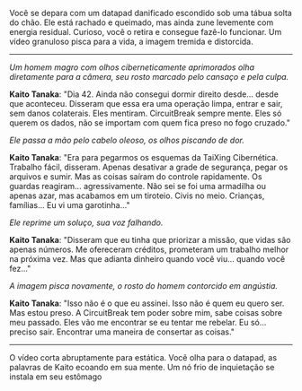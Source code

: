 Você se depara com um datapad danificado escondido sob uma tábua solta do chão. Ele está rachado e queimado, mas ainda zune levemente com energia residual. Curioso, você o retira e consegue fazê-lo funcionar. Um vídeo granuloso pisca para a vida, a imagem tremida e distorcida.

---

_Um homem magro com olhos ciberneticamente aprimorados olha diretamente para a câmera, seu rosto marcado pelo cansaço e pela culpa._

**Kaito Tanaka**: "Dia 42. Ainda não consegui dormir direito desde… desde que aconteceu. Disseram que essa era uma operação limpa, entrar e sair, sem danos colaterais. Eles mentiram. CircuitBreak sempre mente. Eles só querem os dados, não se importam com quem fica preso no fogo cruzado."

_Ele passa a mão pelo cabelo oleoso, os olhos piscando de dor._

**Kaito Tanaka**: "Era para pegarmos os esquemas da TaiXing Cibernética. Trabalho fácil, disseram. Apenas desativar a grade de segurança, pegar os arquivos e sumir. Mas as coisas saíram do controle rapidamente. Os guardas reagiram… agressivamente. Não sei se foi uma armadilha ou apenas azar, mas acabamos em um tiroteio. Civis no meio. Crianças, famílias... Eu vi uma garotinha..."

_Ele reprime um soluço, sua voz falhando._

**Kaito Tanaka**: "Disseram que eu tinha que priorizar a missão, que vidas são apenas números. Me ofereceram créditos, prometeram um trabalho melhor na próxima vez. Mas que adianta dinheiro quando você viu… quando você fez..."

_A imagem pisca novamente, o rosto do homem contorcido em angústia._

**Kaito Tanaka**: "Isso não é o que eu assinei. Isso não é quem eu quero ser. Mas estou preso. A CircuitBreak tem poder sobre mim, sabe coisas sobre meu passado. Eles vão me encontrar se eu tentar me rebelar. Eu só… preciso sair. Encontrar uma maneira de consertar as coisas."

---

O vídeo corta abruptamente para estática. Você olha para o datapad, as palavras de Kaito ecoando em sua mente. Um nó frio de inquietação se instala em seu estômago
